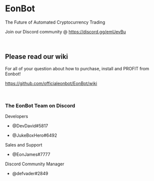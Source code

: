 # EonBot

The Future of Automated Cryptocurrency Trading

Join our Discord community @ https://discord.gg/emUevBu

<br />

## Please read our wiki
For all of your question about how to purchase, install and PROFIT from Eonbot!

https://github.com/officialeonbot/EonBot/wiki

<br />

### The EonBot Team on Discord

Developers

* @DevDavid#5817

* @JukeBoxHero#6492

Sales and Support

* @EonJames#7777

Discord Community Manager

* @defvader#2849
